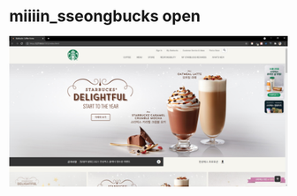 # miiiin_sseongbucks open

<img alt="mainimage" src="https://github.com/alstjd0051/minseongbucks_project/blob/master/screen_shot.png?raw=true" width="1000">
